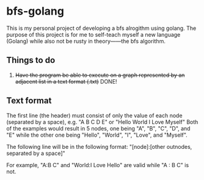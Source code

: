 # bfs-golang
This is my personal project of developing a bfs alrogithm using golang. The purpose of this project is for me to self-teach myself a new language (Golang) while also not be rusty in theory——the bfs algorithm.

## Things to do
1. <s>Have the program be able to execute on a graph represented by an adjacent list in a text format (.txt)</s> DONE!

## Text format
The first line (the header) must consist of only the value of each node (separated by a space), e.g. "A B C D E" or "Hello World I Love Myself"
Both of the examples would result in 5 nodes, one being "A", "B", "C", "D", and "E" while the other one being "Hello", "World", "I", "Love", and "Myself".

The following line will be in the following format: "[node]:[other outnodes, separated by a space]"

For example, "A:B C" and "World:I Love Hello" are valid while "A : B C" is not.
